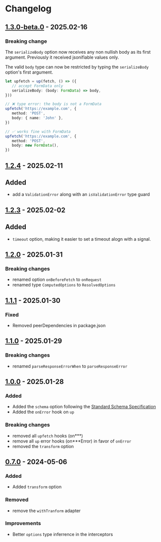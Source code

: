 # Changelog

## [1.3.0-beta.0](https://github.com/L-Blondy/up-fetch/compare/v1.2.4-beta.0...v1.3.0-beta.0) - 2025.02-16

### Breaking change

The `serializeBody` option now receives any non nullish body as its first argument. Previously it received jsonifiable values only.

The valid `body` type can now be restricted by typing the `serializeBody` option's first argument.

```ts
let upfetch = up(fetch, () => ({
   // accept FormData only
   serializeBody: (body: FormData) => body,
}))

// ❌ type error: the body is not a FormData
upfetch('https://example.com', {
   method: 'POST',
   body: { name: 'John' },
})

// ✅ works fine with FormData
upfetch('https://example.com', {
   method: 'POST',
   body: new FormData(),
})
```

## [1.2.4](https://github.com/L-Blondy/up-fetch/compare/v1.2.3...v1.2.4-beta.0) - 2025.02-11

## Added

- add a `ValidationError` along with an `isValidationError` type guard

## [1.2.3](https://github.com/L-Blondy/up-fetch/compare/v1.2.0...v1.2.3) - 2025.02-02

## Added

- `timeout` option, making it easier to set a timeout alogn with a signal.

## [1.2.0](https://github.com/L-Blondy/up-fetch/compare/v1.1.1...v1.2.0) - 2025.01-31

### Breaking changes

- renamed option `onBeforeFetch` to `onRequest`
- renamed type `ComputedOptions` to `ResolvedOptions`

## [1.1.1](https://github.com/L-Blondy/up-fetch/compare/v1.1.0...v1.1.1) - 2025.01-30

### Fixed

- Removed peerDependencies in package.json

## [1.1.0](https://github.com/L-Blondy/up-fetch/compare/v1.0.0...v1.1.0) - 2025.01-29

### Breaking changes

- renamed `parseResponseErrorWhen` to `parseResponseError`

## [1.0.0](https://github.com/L-Blondy/up-fetch/compare/v0.7.0...v1.0.0) - 2025.01-28

### Added

- Added the `schema` option following the [Standard Schema Specification](https://github.com/standard-schema/standard-schema)
- Added the `onError` hook on `up`

### Breaking changes

- removed all `upfetch` hooks (on\*\*\*)
- remove all `up` error hooks (on\*\*\*Error) in favor of `onError`
- removed the `transform` option

## [0.7.0](https://github.com/L-Blondy/up-fetch/compare/v0.6.0...v0.7.0) - 2024-05-06

### Added

- Added `transform` option

### Removed

- remove the `withTranform` adapter

### Improvements

- Better `options` type inferrence in the interceptors

```

```
